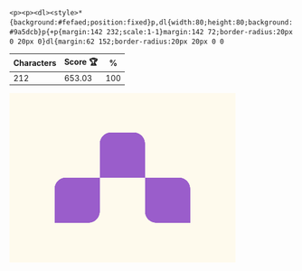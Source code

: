 `<p><p><dl><style>*{background:#fefaed;position:fixed}p,dl{width:80;height:80;background:#9a5dcb}p{+p{margin:142 232;scale:1-1}margin:142 72;border-radius:20px 0 20px 0}dl{margin:62 152;border-radius:20px 20px 0 0`

| Characters | Score 🏆 | %   |
| ---------- | -------- | --- |
| 212        | 653.03   | 100 |

![](/2025/May2025/02/20250502.png)
